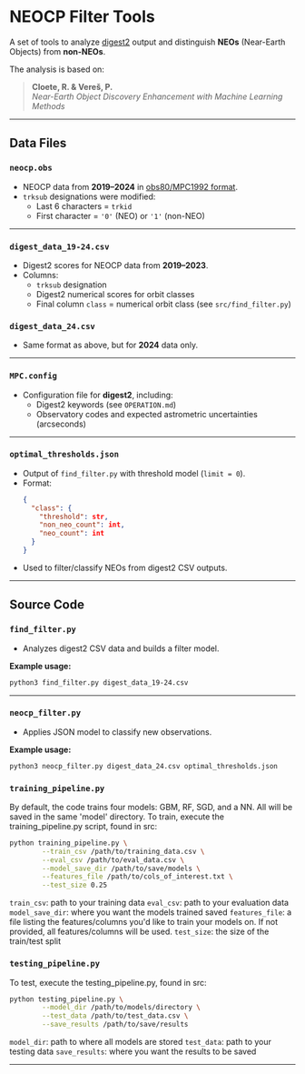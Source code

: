 # NEOCP Filter Tools

A set of tools to analyze [digest2](https://www.minorplanetcenter.net/iau/info/digest.html) output and distinguish **NEOs** (Near-Earth Objects) from **non-NEOs**.

The analysis is based on:

> **Cloete, R. & Vereš, P.**  
> *Near-Earth Object Discovery Enhancement with Machine Learning Methods*

---

## Data Files

### `neocp.obs`
- NEOCP data from **2019–2024** in [obs80/MPC1992 format](https://minorplanetcenter.net/iau/info/OpticalObs.html).
- `trksub` designations were modified:
  - Last 6 characters = `trkid`
  - First character = `'0'` (NEO) or `'1'` (non-NEO)

---

### `digest_data_19-24.csv`
- Digest2 scores for NEOCP data from **2019–2023**.
- Columns:
  - `trksub` designation
  - Digest2 numerical scores for orbit classes
  - Final column `class` = numerical orbit class (see `src/find_filter.py`)

### `digest_data_24.csv`
- Same format as above, but for **2024** data only.

---

### `MPC.config`
- Configuration file for **digest2**, including:
  - Digest2 keywords (see `OPERATION.md`)
  - Observatory codes and expected astrometric uncertainties (arcseconds)

---

### `optimal_thresholds.json`
- Output of `find_filter.py` with threshold model (`limit = 0`).
- Format:
  ```json
  {
    "class": {
      "threshold": str,
      "non_neo_count": int,
      "neo_count": int
    }
  }
  ```
- Used to filter/classify NEOs from digest2 CSV outputs.

---

## Source Code

### `find_filter.py`
- Analyzes digest2 CSV data and builds a filter model.

**Example usage:**
```bash
python3 find_filter.py digest_data_19-24.csv
```

---

### `neocp_filter.py`
- Applies JSON model to classify new observations.

**Example usage:**
```bash
python3 neocp_filter.py digest_data_24.csv optimal_thresholds.json
```


### `training_pipeline.py`

By default, the code trains four models: GBM, RF, SGD, and a NN. All will be saved in the same 'model' directory.
To train, execute the training_pipeline.py script, found in src:

```bash
python training_pipeline.py \
        --train_csv /path/to/training_data.csv \
        --eval_csv /path/to/eval_data.csv \
        --model_save_dir /path/to/save/models \
        --features_file /path/to/cols_of_interest.txt \
        --test_size 0.25
```

`train_csv`: path to your training data
`eval_csv`: path to your evaluation data
`model_save_dir`: where you want the models trained saved
`features_file`: a file listing the features/columns you'd like to train your models on. If not provided, all features/columns will be used.
`test_size`: the size of the train/test split


### `testing_pipeline.py`

To test, execute the testing_pipeline.py, found in src:

```bash
python testing_pipeline.py \
        --model_dir /path/to/models/directory \
        --test_data /path/to/test_data.csv \
        --save_results /path/to/save/results
```

`model_dir`: path to where all models are stored
`test_data`: path to your testing data
`save_results`: where you want the results to be saved

---

